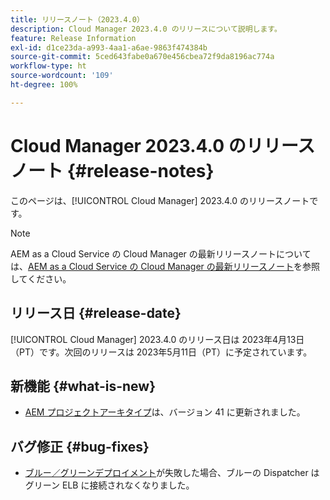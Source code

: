 ```yaml
---
title: リリースノート（2023.4.0）
description: Cloud Manager 2023.4.0 のリリースについて説明します。
feature: Release Information
exl-id: d1ce23da-a993-4aa1-a6ae-9863f474384b
source-git-commit: 5ced643fabe0a670e456cbea72f9da8196ac774a
workflow-type: ht
source-wordcount: '109'
ht-degree: 100%

---
```


# Cloud Manager 2023.4.0 のリリースノート {#release-notes}

このページは、[!UICONTROL Cloud Manager] 2023.4.0 のリリースノートです。

>[!NOTE]
>
>AEM as a Cloud Service の Cloud Manager の最新リリースノートについては、[AEM as a Cloud Service の Cloud Manager の最新リリースノート](https://experienceleague.adobe.com/ja/docs/experience-manager-cloud-service/content/release-notes/cloud-manager/current)を参照してください。

## リリース日 {#release-date}

[!UICONTROL Cloud Manager] 2023.4.0 のリリース日は 2023年4月13日（PT）です。次回のリリースは 2023年5月11日（PT）に予定されています。

## 新機能 {#what-is-new}

* [AEM プロジェクトアーキタイプ](https://experienceleague.adobe.com/ja/docs/experience-manager-core-components/using/developing/archetype/overview)は、バージョン 41 に更新されました。

## バグ修正 {#bug-fixes}

* [ブルー／グリーンデプロイメント](/help/introduction.md#blue-green)が失敗した場合、ブルーの Dispatcher はグリーン ELB に接続されなくなりました。
